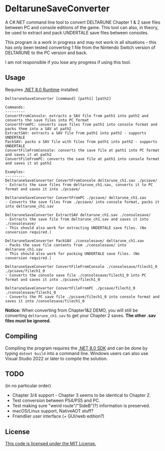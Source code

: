 # DeltaruneSaveConverter

A C#.NET command line tool to convert DELTARUNE Chapter 1 & 2 save files between PC and console editions of the game. This tool can also, in theory, be used to extract and pack UNDERTALE save files between consoles.

This program is a work in progress and may not work in all situations - this has only been tested converting 1 file from the Nintendo Switch version of DELTARUNE to the PC version and back.

I am not responsible if you lose any progress if using this tool.

## Usage

Requires [.NET 8.0 Runtime](https://dotnet.microsoft.com/en-us/download/dotnet/8.0/runtime) installed.

```
DeltaruneSaveConverter [command] [path1] [path2]

Commands:
---------
ConvertFromConsole: extracts a SAV file from path1 into path2 and converts the save files into PC format
ConvertFromPC: converts save files from path1 into console format and packs them into a SAV at path2
ExtractSAV: extracts a SAV file from path1 into path2 - supports UNDERTALE
PackSAV: packs a SAV file with files from path1 into path2 - supports UNDERTALE
ConvertFileFromConsole: converts the save file at path1 into PC format and saves it at path2
ConvertFileFromPC: converts the save file at path1 into console format and saves it at path2

Examples:
---------
DeltaruneSaveConverter ConvertFromConsole deltarune_ch1.sav ./pcsave/
- Extracts the save files from deltarune_ch1.sav, converts it to PC format and saves it into ./pcsave/

DeltaruneSaveConverter ConvertFromPC ./pcsave/ deltarune_ch1.sav
- Converts the save files from ./pcsave/ into console format, packs it into deltarune_ch1.sav

DeltaruneSaveConverter ExtractSAV deltarune_ch1.sav ./consolesave/
- Extracts the save file from deltarune_ch1.sav and saves it into ./consolesave/
- This should also work for extracting UNDERTALE save files. (No conversion required.)

DeltaruneSaveConverter PackSAV ./consolesave/ deltarune_ch1.sav
- Packs the save file contents from ./consolesave/ into deltarune_ch1.sav
- This should also work for packing UNDERTALE save files. (No conversion required.)

DeltaruneSaveConverter ConvertFileFromConsole ./consolesave/filech1_0 ./pcsave/filech1_0
- Converts the console save file ./consolesave/filech1_0 into PC format and saves it into ./pcsave/filech1_0

DeltaruneSaveConverter ConvertFileFromPC ./pcsave/filech1_0 ./consolesave/filech1_0 
- Converts the PC save file ./pcsave/filech1_0 into console format and saves it into /consolesave/filech1_0
```

**Notice:** When converting from Chapter1&2 DEMO, you will still be converting `deltarune_ch1.sav` to get your Chapter 2 saves. **The other .sav files must be ignored.**

## Compiling

Compiling the program requires the [.NET 8.0 SDK](https://dotnet.microsoft.com/download) and can be done by typing `dotnet build` into a command line. Windows users can also use Visual Studio 2022 or later to compile the solution.

## TODO

(in no particular order)

- Chapter 3/4 support - Chapter 3 seems to be identical to Chapter 2.
- Test conversion between PS4/PS5 and PC.
- Test making sure "weird route"/"SideB"(?) information is preserved.
- macOS/Linux support, NativeAOT stuff?
- Friendlier user interface (+ GUI/web edition?)

## License

[This code is licensed under the MIT License.](https://github.com/InvoxiPlayGames/DeltaruneSaveConverter/blob/master/LICENSE)
